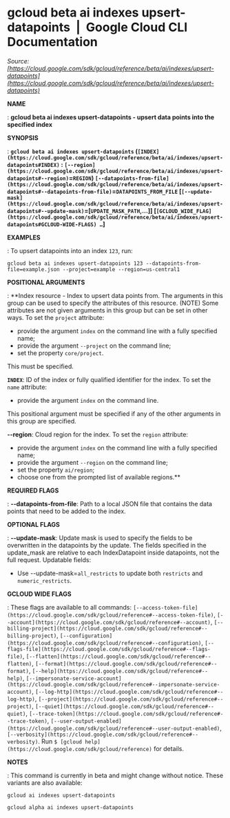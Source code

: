 # gcloud beta ai indexes upsert-datapoints  |  Google Cloud CLI Documentation

*Source: [https://cloud.google.com/sdk/gcloud/reference/beta/ai/indexes/upsert-datapoints](https://cloud.google.com/sdk/gcloud/reference/beta/ai/indexes/upsert-datapoints)*

**NAME**

: **gcloud beta ai indexes upsert-datapoints - upsert data points into the specified index**

**SYNOPSIS**

: **`gcloud beta ai indexes upsert-datapoints` (`[INDEX](https://cloud.google.com/sdk/gcloud/reference/beta/ai/indexes/upsert-datapoints#INDEX)` : `[--region](https://cloud.google.com/sdk/gcloud/reference/beta/ai/indexes/upsert-datapoints#--region)`=`REGION`) `[--datapoints-from-file](https://cloud.google.com/sdk/gcloud/reference/beta/ai/indexes/upsert-datapoints#--datapoints-from-file)`=`DATAPOINTS_FROM_FILE` [`[--update-mask](https://cloud.google.com/sdk/gcloud/reference/beta/ai/indexes/upsert-datapoints#--update-mask)`=[`UPDATE_MASK_PATH`,…]] [`[GCLOUD_WIDE_FLAG](https://cloud.google.com/sdk/gcloud/reference/beta/ai/indexes/upsert-datapoints#GCLOUD-WIDE-FLAGS) …`]**

**EXAMPLES**

: To upsert datapoints into an index `123`, run:

```
gcloud beta ai indexes upsert-datapoints 123 --datapoints-from-file=example.json --project=example --region=us-central1
```

**POSITIONAL ARGUMENTS**

: **Index resource - Index to upsert data points from. The arguments in this group
can be used to specify the attributes of this resource. (NOTE) Some attributes
are not given arguments in this group but can be set in other ways.
To set the `project` attribute:

- provide the argument `index` on the command line with a fully
specified name;
- provide the argument `--project` on the command line;
- set the property `core/project`.

This must be specified.

**`INDEX`**:
ID of the index or fully qualified identifier for the index.
To set the `name` attribute:

- provide the argument `index` on the command line.

This positional argument must be specified if any of the other arguments in this
group are specified.

**--region**:
Cloud region for the index.
To set the `region` attribute:

- provide the argument `index` on the command line with a fully
specified name;
- provide the argument `--region` on the command line;
- set the property `ai/region`;
- choose one from the prompted list of available regions.**

**REQUIRED FLAGS**

: **--datapoints-from-file**:
Path to a local JSON file that contains the data points that need to be added to
the index.

**OPTIONAL FLAGS**

: **--update-mask**:
Update mask is used to specify the fields to be overwritten in the datapoints by
the update. The fields specified in the update_mask are relative to each
IndexDatapoint inside datapoints, not the full request.
Updatable fields:

- Use --update-mask=`all_restricts` to update both
`restricts` and `numeric_restricts`.

**GCLOUD WIDE FLAGS**

: These flags are available to all commands: `[--access-token-file](https://cloud.google.com/sdk/gcloud/reference#--access-token-file)`,
`[--account](https://cloud.google.com/sdk/gcloud/reference#--account)`, `[--billing-project](https://cloud.google.com/sdk/gcloud/reference#--billing-project)`,
`[--configuration](https://cloud.google.com/sdk/gcloud/reference#--configuration)`,
`[--flags-file](https://cloud.google.com/sdk/gcloud/reference#--flags-file)`,
`[--flatten](https://cloud.google.com/sdk/gcloud/reference#--flatten)`, `[--format](https://cloud.google.com/sdk/gcloud/reference#--format)`, `[--help](https://cloud.google.com/sdk/gcloud/reference#--help)`, `[--impersonate-service-account](https://cloud.google.com/sdk/gcloud/reference#--impersonate-service-account)`,
`[--log-http](https://cloud.google.com/sdk/gcloud/reference#--log-http)`,
`[--project](https://cloud.google.com/sdk/gcloud/reference#--project)`, `[--quiet](https://cloud.google.com/sdk/gcloud/reference#--quiet)`, `[--trace-token](https://cloud.google.com/sdk/gcloud/reference#--trace-token)`, `[--user-output-enabled](https://cloud.google.com/sdk/gcloud/reference#--user-output-enabled)`,
`[--verbosity](https://cloud.google.com/sdk/gcloud/reference#--verbosity)`.
Run `$ [gcloud help](https://cloud.google.com/sdk/gcloud/reference)` for details.

**NOTES**

: This command is currently in beta and might change without notice. These
variants are also available:

```
gcloud ai indexes upsert-datapoints
```

```
gcloud alpha ai indexes upsert-datapoints
```